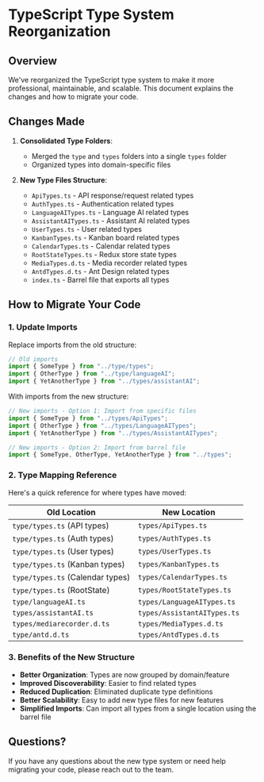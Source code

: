 # TypeScript Type System Reorganization

## Overview

We've reorganized the TypeScript type system to make it more professional, maintainable, and scalable. This document explains the changes and how to migrate your code.

## Changes Made

1. **Consolidated Type Folders**: 
   - Merged the `type` and `types` folders into a single `types` folder
   - Organized types into domain-specific files

2. **New Type Files Structure**:
   - `ApiTypes.ts` - API response/request related types
   - `AuthTypes.ts` - Authentication related types
   - `LanguageAITypes.ts` - Language AI related types
   - `AssistantAITypes.ts` - Assistant AI related types
   - `UserTypes.ts` - User related types
   - `KanbanTypes.ts` - Kanban board related types
   - `CalendarTypes.ts` - Calendar related types
   - `RootStateTypes.ts` - Redux store state types
   - `MediaTypes.d.ts` - Media recorder related types
   - `AntdTypes.d.ts` - Ant Design related types
   - `index.ts` - Barrel file that exports all types

## How to Migrate Your Code

### 1. Update Imports

Replace imports from the old structure:

```typescript
// Old imports
import { SomeType } from "../type/types";
import { OtherType } from "../type/languageAI";
import { YetAnotherType } from "../types/assistantAI";
```

With imports from the new structure:

```typescript
// New imports - Option 1: Import from specific files
import { SomeType } from "../types/ApiTypes";
import { OtherType } from "../types/LanguageAITypes";
import { YetAnotherType } from "../types/AssistantAITypes";

// New imports - Option 2: Import from barrel file
import { SomeType, OtherType, YetAnotherType } from "../types";
```

### 2. Type Mapping Reference

Here's a quick reference for where types have moved:

| Old Location | New Location |
|--------------|--------------|
| `type/types.ts` (API types) | `types/ApiTypes.ts` |
| `type/types.ts` (Auth types) | `types/AuthTypes.ts` |
| `type/types.ts` (User types) | `types/UserTypes.ts` |
| `type/types.ts` (Kanban types) | `types/KanbanTypes.ts` |
| `type/types.ts` (Calendar types) | `types/CalendarTypes.ts` |
| `type/types.ts` (RootState) | `types/RootStateTypes.ts` |
| `type/languageAI.ts` | `types/LanguageAITypes.ts` |
| `types/assistantAI.ts` | `types/AssistantAITypes.ts` |
| `types/mediarecorder.d.ts` | `types/MediaTypes.d.ts` |
| `type/antd.d.ts` | `types/AntdTypes.d.ts` |

### 3. Benefits of the New Structure

- **Better Organization**: Types are now grouped by domain/feature
- **Improved Discoverability**: Easier to find related types
- **Reduced Duplication**: Eliminated duplicate type definitions
- **Better Scalability**: Easy to add new type files for new features
- **Simplified Imports**: Can import all types from a single location using the barrel file

## Questions?

If you have any questions about the new type system or need help migrating your code, please reach out to the team.
